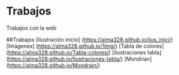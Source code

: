 # Trabajos
Trabajos con la web

##Trabajos
[Ilustración inicio] (https://alma328.github.io/ilus_inici/)
[Imágenes] (https://alma328.github.io/1img/)
[Tabla de colores] (https://alma328.github.io/Tabla-colores/)
[Ilustraciones tabla] (https://alma328.github.io/Ilustraciones-tabla/)
[Mondrian] (https://alma328.github.io/Mondrain/)
